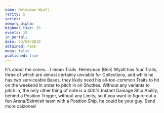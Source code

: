 ```yaml
---
name: Helmsman Wyatt
rarity: 5
series:
memory_alpha:
bigbook_tier: 10
events: 10
in_portal:
date: 24/09/2019
obtained: Pack
mega: false
published: true
---
```


It’s about the cones… I mean Traits. Helmsman (Ben) Wyatt has four Traits, three of which are almost certainly unviable for Collections, and while he has two serviceable Bases, they likely need his all-too-common Traits to hit on the weekend in order to pitch in on Shuttles. Without any variants to pitch in, the only other thing of note is a 400% Instant Damage Ship Ability, behind a Position Trigger, without any Limits, so if you want to figure out a fun Arena/Skirmish team with a Position Ship, he could be your guy. Send more calzones!

